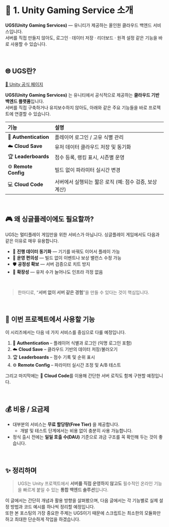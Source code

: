 # 🧩 1. Unity Gaming Service 소개

**UGS(Unity Gaming Services)** — 유니티가 제공하는 올인원 클라우드 백엔드 서비스입니다.  
서버를 직접 만들지 않아도, 로그인 · 데이터 저장 · 리더보드 · 원격 설정 같은 기능을 바로 사용할 수 있습니다.

&nbsp;

## 🌐 UGS란?

[🔗 Unity 공식 페이지](https://unity.com/solutions/gaming-services)

**UGS(Unity Gaming Services)** 는 유니티에서 공식적으로 제공하는 **클라우드 기반 백엔드 플랫폼**입니다.  
서버를 직접 구축하거나 유지보수하지 않아도, 아래와 같은 주요 기능들을 바로 프로젝트에 연결할 수 있습니다.

| 기능                    | 설명                                |
| :-------------------- | :-------------------------------- |
| 🔑 **Authentication** | 플레이어 로그인 / 고유 식별 관리               |
| ☁️ **Cloud Save**     | 유저 데이터 클라우드 저장 및 동기화              |
| 🏆 **Leaderboards**   | 점수 등록, 랭킹 표시, 시즌별 운영              |
| ⚙️ **Remote Config**  | 빌드 없이 파라미터 실시간 변경                 |
| 💻 **Cloud Code**     | 서버에서 실행되는 짧은 로직 (예: 점수 검증, 보상 계산) |

&nbsp;

## 🎮 왜 싱글플레이에도 필요할까?

UGS는 멀티플레이 게임만을 위한 서비스가 아닙니다.
싱글플레이 게임에서도 다음과 같은 이유로 매우 유용합니다.

* 📱 **진행 데이터 동기화** — 기기를 바꿔도 이어서 플레이 가능
* 🧩 **운영 편의성** — 빌드 없이 이벤트나 보상 밸런스 수정 가능
* 🛡️ **공정성 확보** — 서버 검증으로 치트 방지
* 🚀 **확장성** — 유저 수가 늘어나도 인프라 걱정 없음

&nbsp;

> 한마디로, “**서버 없이 서버 같은 경험**”을 만들 수 있다는 것이 핵심입니다.

&nbsp;

## 🧱 이번 프로젝트에서 사용할 기능

이 시리즈에서는 다음 네 가지 서비스를 중심으로 다룰 예정입니다.

1. 🔑 **Authentication** – 플레이어 식별과 로그인 (익명 로그인 포함)
2. ☁️ **Cloud Save** – 클라우드 기반의 데이터 저장/불러오기
3. 🏆 **Leaderboards** – 점수 기록 및 순위 표시
4. ⚙️ **Remote Config** – 파라미터 실시간 조정 및 A/B 테스트

그리고 마지막에는 🎯 **Cloud Code**를 이용해 간단한 서버 로직도 함께 구현할 예정입니다.

&nbsp;

## 💰 비용 / 요금제

* 대부분의 서비스는 **무료 할당량(Free Tier)** 을 제공합니다.  
  * 개발 및 테스트 단계에서는 비용 없이 충분히 사용 가능합니다.
* 정식 출시 전에는 **일일 호출 수(DAU)** 기준으로 과금 구조를 꼭 확인해 두는 것이 좋습니다.

&nbsp;

## ✨ 정리하며

> UGS는 Unity 프로젝트에서 **서버를 직접 운영하지 않고도** 필수적인 온라인 기능을 빠르게 붙일 수 있는 **통합 백엔드 솔루션**입니다.

이 글에서는 간단히 개념과 활용 방향을 살펴봤으며,
다음 글에서는 각 기능별로 실제 설정 방법과 코드 예시를 하나씩 정리할 예정입니다.  
또한 본 포스팅의 가장 중요한 주제는 UGS이기 때문에 스크립트는 최소한의 모듈화만 하고 최대한 단순하게 작업을 하겠습니다.
